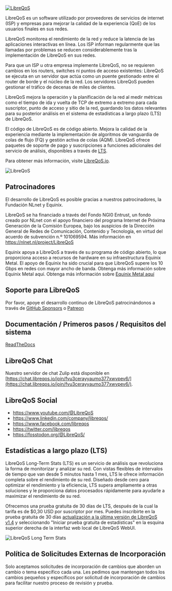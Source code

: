 <a href="https://libreqos.io/"><img alt="LibreQoS" src="https://user-images.githubusercontent.com/22501920/202913614-4ff2e506-e645-4a94-9918-d512905ab290.png"></a>

LibreQoS es un software utilizado por proveedores de servicios de internet (ISP) y empresas para mejorar la calidad de la experiencia (QoE) de los usuarios finales en sus redes.

LibreQoS monitorea el rendimiento de la red y reduce la latencia de las aplicaciones interactivas en línea. Los ISP informan regularmente que las llamadas por problemas se reducen considerablemente tras la implementación de LibreQoS en sus redes.

Para que un ISP u otra empresa implemente LibreQoS, no se requieren cambios en los routers, switches ni puntos de acceso existentes: LibreQoS se ejecuta en un servidor que actúa como un puente gestionado entre el router de borde y el núcleo de la red. Los servidores LibreQoS pueden gestionar el tráfico de decenas de miles de clientes.

LibreQoS mejora la operación y la planificación de la red al medir métricas como el tiempo de ida y vuelta de TCP de extremo a extremo para cada suscriptor, punto de acceso y sitio de la red, guardando los datos relevantes para su posterior análisis en el sistema de estadísticas a largo plazo (LTS) de LibreQoS.

El código de LibreQoS es de código abierto. Mejora la calidad de la experiencia mediante la implementación de algoritmos de vanguardia de colas de flujo (FQ) y gestión activa de colas (AQM). LibreQoS ofrece paquetes de soporte de pago y suscripciones a funciones adicionales del servicio de análisis, disponibles a través de [LTS](https://libreqos.io/lts/).



Para obtener más información, visite [LibreQoS.io](https://libreqos.io/).

<img alt="LibreQoS" src="https://user-images.githubusercontent.com/22501920/223866474-603e1112-e2e6-4c67-93e4-44c17b1b7c43.png"></a>

## Patrocinadores

El desarrollo de LibreQoS es posible gracias a nuestros patrocinadores, la Fundación NLnet y Equinix.

LibreQoS se ha financiado a través del Fondo NGI0 Entrust, un fondo creado por NLnet con el apoyo financiero del programa Internet de Próxima Generación de la Comisión Europea, bajo los auspicios de la Dirección General de Redes de Comunicación, Contenido y Tecnología, en virtud del acuerdo de subvención n.º 101069594. Más información en https://nlnet.nl/project/LibreQoS

Equinix apoya a LibreQoS a través de su programa de código abierto, lo que proporciona acceso a recursos de hardware en su infraestructura Equinix Metal. El apoyo de Equinix ha sido crucial para que LibreQoS supere los 10 Gbps en redes con mayor ancho de banda. Obtenga más información sobre Equinix Metal aquí.
Obtenga más información sobre [Equinix Metal aquí](https://deploy.equinix.com/metal/)

## Soporte para LibreQoS

Por favor, apoye el desarrollo continuo de LibreQoS patrocinándonos a través de [GitHub Sponsors](https://github.com/sponsors/LibreQoE) o [Patreon](https://patreon.com/libreqos)

## Documentación / Primeros pasos / Requisitos del sistema

[ReadTheDocs](https://libreqos.readthedocs.io/en/latest/)

## LibreQoS Chat

Nuestro servidor de chat Zulip está disponible en [https://chat.libreqos.io/join/fvu3cerayyaumo377xwvpev6/](https://chat.libreqos.io/join/fvu3cerayyaumo377xwvpev6/).

## LibreQoS Social
- https://www.youtube.com/@LibreQoS
- https://www.linkedin.com/company/libreqos/
- https://www.facebook.com/libreqos
- https://twitter.com/libreqos
- https://fosstodon.org/@LibreQoS/

## Estadísticas a largo plazo (LTS)

LibreQoS Long-Term Stats (LTS) es un servicio de análisis que revoluciona la forma de monitorizar y analizar su red. Con vistas flexibles de intervalos de tiempo que van desde 5 minutos hasta 1 mes, LTS le ofrece información completa sobre el rendimiento de su red. Diseñado desde cero para optimizar el rendimiento y la eficiencia, LTS supera ampliamente a otras soluciones y le proporciona datos procesados rápidamente para ayudarle a maximizar el rendimiento de su red.

Ofrecemos una prueba gratuita de 30 días de LTS, después de la cual la tarifa es de $0,30 USD por suscriptor por mes.
Puedes inscribirte en la prueba gratuita de 30 días [actualización a la última versión de LibreQoS v1.4](https://libreqos.readthedocs.io/en/latest/docs/Updates/update.html) y seleccionando "Iniciar prueba gratuita de estadísticas" en la esquina superior derecha de la interfaz web local de LibreQoS WebUI.

<img alt="LibreQoS Long Term Stats" src="https://i0.wp.com/libreqos.io/wp-content/uploads/2023/11/01-Dashboard.png"></a>

## Política de Solicitudes Externas de Incorporación

Solo aceptamos solicitudes de incorporación de cambios que aborden un cambio o tema específico cada una. Les pedimos que mantengan todos los cambios pequeños y específicos por solicitud de incorporación de cambios para facilitar nuestro proceso de revisión y prueba.
